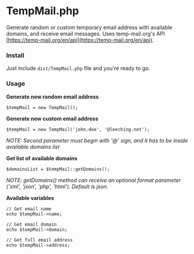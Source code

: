 TempMail.php
===========

Generate random or custom temporary email address with available domains, and receive email messages.
Uses temp-mail.org's API [https://temp-mail.org/en/api](https://temp-mail.org/en/api).


### Install ###

Just include ```dist/TempMail.php``` file and you're ready to go.


### Usage ###

**Generate new random email address**

```
$tempMail = new TempMail();
```


**Generate new custom email address**

```
$tempMail = new TempMail('john.doe', '@leeching.net');
```

*NOTE: Second parameter must begin with '@' sign, and it has to be inside available domains list*


**Get list of available domains**

```
$domainsList = $tempMail::getDomains();
```

*NOTE: getDomains() method can receive an optional format parameter ('xml', 'json', 'php', 'html'). Default is json.*


**Available variables**

```
// Get email name
echo $tempMail->name;

// Get email domain
echo $tempMail->domain;

// Get full email address
echo $tempMail->address;
```